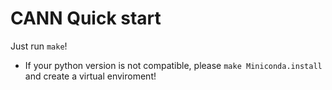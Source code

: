 # CANN Quick start
Just run `make`!
+ If your python version is not compatible, please `make Miniconda.install` and create a virtual enviroment!
